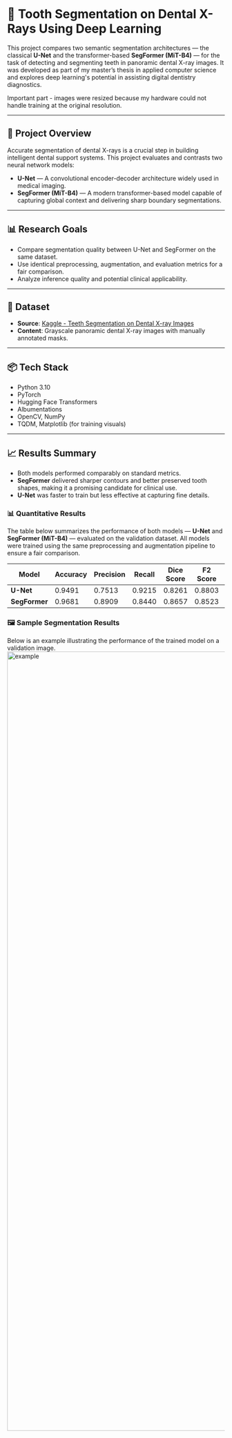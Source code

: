 # 🦷 Tooth Segmentation on Dental X-Rays Using Deep Learning

This project compares two semantic segmentation architectures — the classical **U-Net** and the transformer-based **SegFormer (MiT-B4)** — for the task of detecting and segmenting teeth in panoramic dental X-ray images. It was developed as part of my master’s thesis in applied computer science and explores deep learning's potential in assisting digital dentistry diagnostics.

Important part - images were resized because my hardware could not handle training at the original resolution.

---

## 🧠 Project Overview

Accurate segmentation of dental X-rays is a crucial step in building intelligent dental support systems. This project evaluates and contrasts two neural network models:

- **U-Net** — A convolutional encoder-decoder architecture widely used in medical imaging.
- **SegFormer (MiT-B4)** — A modern transformer-based model capable of capturing global context and delivering sharp boundary segmentations.

---

## 📊 Research Goals

- Compare segmentation quality between U-Net and SegFormer on the same dataset.
- Use identical preprocessing, augmentation, and evaluation metrics for a fair comparison.
- Analyze inference quality and potential clinical applicability.

---

## 📁 Dataset

- **Source**: [Kaggle - Teeth Segmentation on Dental X-ray Images](https://www.kaggle.com/datasets)
- **Content**: Grayscale panoramic dental X-ray images with manually annotated masks.

---

## 📦 Tech Stack

- Python 3.10
- PyTorch
- Hugging Face Transformers
- Albumentations
- OpenCV, NumPy
- TQDM, Matplotlib (for training visuals)

---

## 📈 Results Summary

- Both models performed comparably on standard metrics.
- **SegFormer** delivered sharper contours and better preserved tooth shapes, making it a promising candidate for clinical use.
- **U-Net** was faster to train but less effective at capturing fine details.

### 📊 Quantitative Results

The table below summarizes the performance of both models — **U-Net** and **SegFormer (MiT-B4)** — evaluated on the validation dataset. All models were trained using the same preprocessing and augmentation pipeline to ensure a fair comparison.

| Model      | Accuracy | Precision | Recall  | Dice Score | F2 Score | Jaccard Index |
|------------|----------|-----------|---------|------------|----------|----------------|
| **U-Net**     | 0.9491   | 0.7513    | 0.9215  | 0.8261     | 0.8803   | 0.7069         |
| **SegFormer** | 0.9681   | 0.8909    | 0.8440  | 0.8657     | 0.8523   | 0.7711         |

### 🖼️ Sample Segmentation Results

Below is an example illustrating the performance of the trained model on a validation image.
<img width="990" height="1805" alt="example" src="https://github.com/user-attachments/assets/e722efe6-ad01-478d-ba2c-a055f26e5ad5" />
